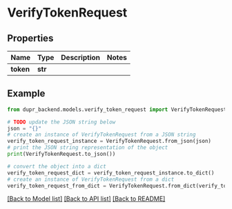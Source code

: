 # VerifyTokenRequest


## Properties

Name | Type | Description | Notes
------------ | ------------- | ------------- | -------------
**token** | **str** |  | 

## Example

```python
from dupr_backend.models.verify_token_request import VerifyTokenRequest

# TODO update the JSON string below
json = "{}"
# create an instance of VerifyTokenRequest from a JSON string
verify_token_request_instance = VerifyTokenRequest.from_json(json)
# print the JSON string representation of the object
print(VerifyTokenRequest.to_json())

# convert the object into a dict
verify_token_request_dict = verify_token_request_instance.to_dict()
# create an instance of VerifyTokenRequest from a dict
verify_token_request_from_dict = VerifyTokenRequest.from_dict(verify_token_request_dict)
```
[[Back to Model list]](../README.md#documentation-for-models) [[Back to API list]](../README.md#documentation-for-api-endpoints) [[Back to README]](../README.md)


